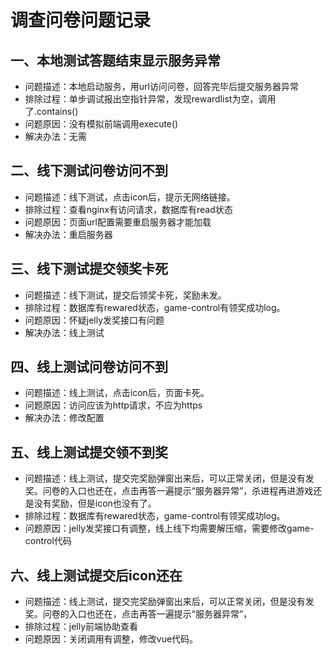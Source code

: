 # 调查问卷问题记录

## 一、本地测试答题结束显示服务异常

* 问题描述：本地启动服务，用url访问问卷，回答完毕后提交服务器异常
* 排除过程：单步调试报出空指针异常，发现rewardlist为空，调用了.contains()
* 问题原因：没有模拟前端调用execute()
* 解决办法：无需

## 二、线下测试问卷访问不到

* 问题描述：线下测试，点击icon后，提示无网络链接。
* 排除过程：查看nginx有访问请求，数据库有read状态
* 问题原因：页面url配置需要重启服务器才能加载
* 解决办法：重启服务器

## 三、线下测试提交领奖卡死

* 问题描述：线下测试，提交后领奖卡死，奖励未发。
* 排除过程：数据库有rewared状态，game-control有领奖成功log。
* 问题原因：怀疑jelly发奖接口有问题
* 解决办法：线上测试

## 四、线上测试问卷访问不到

* 问题描述：线上测试，点击icon后，页面卡死。
* 问题原因：访问应该为http请求，不应为https
* 解决办法：修改配置

## 五、线上测试提交领不到奖

* 问题描述：线上测试，提交完奖励弹窗出来后，可以正常关闭，但是没有发奖。问卷的入口也还在，点击再答一遍提示“服务器异常”，杀进程再进游戏还是没有奖励，但是icon也没有了。
* 排除过程：数据库有rewared状态，game-control有领奖成功log。
* 问题原因：jelly发奖接口有调整，线上线下均需要解压缩，需要修改game-control代码

## 六、线上测试提交后icon还在

* 问题描述：线上测试，提交完奖励弹窗出来后，可以正常关闭，但是没有发奖。问卷的入口也还在，点击再答一遍提示“服务器异常”，
* 排除过程：jelly前端协助查看
* 问题原因：关闭调用有调整，修改vue代码。